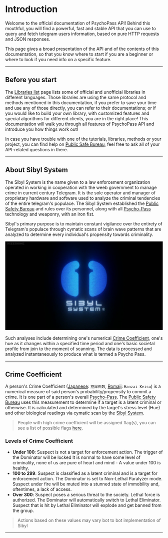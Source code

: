 # Introduction

Welcome to the official documentation of PsychoPass API! Behind this mouthful, you will find a powerful, fast and stable API that you can use to query and fetch telegram users information, based on pure HTTP requests and JSON responses.

This page gives a broad presentation of the API and of the contents of this documentation, so that you know where to start if you are a beginner or where to look if you need info on a specific feature.

<hr/>

## Before you start
The [Libraries list](../extlinks/lib_list.md) page lists some of official and unofficial libraries in different languages. Those libraries are using the same protocol and methods mentioned in this documentation, if you prefer to save your time and use any of those directly, you can refer to their documentations; or if you would like to build your own library, with customized features and special algorithms for different clients, you are in the right place! This documentation will walk you through all features of PsychoPass API and introduce you how things work out!

In case you have trouble with one of the tutorials, libraries, methods or your project, you can find help on [Public Safe Bureau](../extlinks/tglinks.md#public-safety-bureauhttpstmepublicsafetybureau), feel free to ask all of your API-related questions in there.

<hr/>

## About Sibyl System
The Sibyl System is the name given to a law enforcement organization operated in working in cooperation with the weeb government to manage crime in current century Telegram. It is the sole operator and manager of proprietary hardware and software used to analyze the criminal tendencies of the entire telegram's populace. The Sibyl System established the [Public Safety Bureau](../extlinks/tglinks.md#public-safety-bureauhttpstmepublicsafetybureau) and rules over its personnel, along with all [Psycho-Pass](https://t.me/PsychoPass/4) technology and weaponry, with an iron fist.

Sibyl's primary purpose is to maintain constant vigilance over the entirety of Telegram's populace through cymatic scans of brain wave patterns that are analyzed to determine every individual's propensity towards criminality.

![img](../img/sibyl-system01.png)

Such analyses include determining one's numerical [Crime Coefficient](#crime-coefficient), one's hue as it changes within a specified time period and one's basic societal profile from join to the moment of scanning. The data is processed and analyzed instantaneously to produce what is termed a Psycho Pass.

<hr/>

## Crime Coefficient
A person's Crime Coefficient (<ins>Japanese</ins>: `犯罪係数`, <ins>Romaji</ins>: `Hanzai Keisū`) is a numerical measure of said person's probability/propensity to commit a crime. It is one part of a person's overall [Psycho-Pass](https://t.me/PsychoPass/4). The [Public Safety Bureau](../extlinks/tglinks.md#public-safety-bureauhttpstmepublicsafetybureau) uses this measurement to determine if a target is a latent criminal or otherwise. It is calculated and determined by the target's stress level (Hue) and other biological readings via cymatic scan by the [Sibyl System](#about-sibyl-system).

> People with high crime coefficient will be assigned flag(s), you can see a list of possible flags [here](flags_and_labels.md).


### Levels of Crime Coefficient

  - **Under 100**: Suspect is not a target for enforcement action. The trigger of the Dominator will be locked
It is normal to have some level of criminality, none of us are pure of heart and mind - A value under 100 is healthy.
  - **100 to 299**: Suspect is classified as a latent criminal and is a target for enforcement action. The Dominator is set to Non-Lethal Paralyzer mode. Suspect under fire will be muted into a stunned state of immobility and, oftentimes, a lack of access.
  - **Over 300**: Suspect poses a serious threat to the society. Lethal force is authorized. The Dominator will automatically switch to Lethal Eliminator. Suspect that is hit by Lethal Eliminator will explode and get banned from the group.

> Actions based on these values may vary bot to bot implementation of Sibyl

<hr/>
